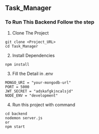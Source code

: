## Task_Manager
### To Run This Backend Follow the step
1. Clone The Project
```
git clone <Project_URL>
cd Task_Manager
```
2. Install Dependencies 
```
npm install
```
3. Fill the Detail in .env
```
MONGO_URI = "your-mongodb-url"
PORT = 5000
JWT_SECRET = "adskafgkjncalsjd"
NODE_ENV = "development"
```
4. Run this project with command
```
cd backend
nodemon server.js
or
npm start
```

